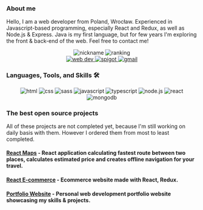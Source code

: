 ### About me

Hello, I am a web developer from Poland, Wrocław. Experienced in Javascript-based programming, especially React and Redux, as well as Node.js & Express. Java is my first language, but for few years I'm exploring the front & back-end of the web. Feel free to contact me!

<div align="center">
<img src="https://badges.peiyuan.ch/leetcode/adriankiezik/name" alt="nickname" />
<img src="https://badges.peiyuan.ch/leetcode/adriankiezik/ranking" alt="ranking" />
</div>

<div align="center">
<a href="https://adriankiezik.pl">
<img src="https://img.shields.io/badge/Web%20Dev%20projects-F7DF1E?style=for-the-badge&logo=JavaScript&logoColor=white" alt="web dev" />
</a>
<a href="https://github.com/adriankiezik?tab=repositories&q=Spigot&type=&language=&sort=">
<img src="https://img.shields.io/badge/Spigot%20projects-007396?style=for-the-badge&logo=Java&logoColor=white" alt="spigot" />
</a>
<a href="mailto:kiezikadrian@gmail.com">
<img src="https://img.shields.io/badge/Email%20me-EA4335?style=for-the-badge&logo=Gmail&logoColor=white" alt="gmail" />
</a>
</div>
  
### Languages, Tools, and Skills 🛠
<div align="center">
<img src="https://img.shields.io/badge/HTML-E34F26?style=for-the-badge&logo=html5&logoColor=white" alt="html" />
<img src="https://img.shields.io/badge/css-1572B6?style=for-the-badge&logo=css3&logoColor=white" alt="css" />
<img src="https://img.shields.io/badge/Sass-CC6699?style=for-the-badge&logo=Sass&logoColor=white" alt="sass" />
<img src="https://img.shields.io/badge/JavaScript-F7DF1E?style=for-the-badge&logo=javascript&logoColor=black" alt="javascript" />
<img src="https://img.shields.io/badge/TypeScript-3178C6?style=for-the-badge&logo=typescript&logoColor=white" alt="typescript" />
  <img src="https://img.shields.io/badge/node.js-339933?style=for-the-badge&logo=Node.js&logoColor=white" alt="node.js" />
<img src="https://img.shields.io/badge/React-61DAFB?style=for-the-badge&logo=react&logoColor=black" alt="react" />
<img src="https://img.shields.io/badge/MONGODB-47A248?style=for-the-badge&logo=MongoDB&logoColor=white" alt="mongodb" />
</div>

### The best open source projects
All of these projects are not completed yet, because I'm still working on daily basis with them. However I ordered them from most to least completed. 
#### <a href="https://github.com/adriankiezik/react-maps-frontend">React Maps</a> - React application calculating fastest route between two places, calculates estimated price and creates offline navigation for your travel.
#### <a href="https://github.com/adriankiezik/react-ecommerce">React E-commerce</a> - Ecommerce website made with React, Redux.
#### <a href="https://github.com/adriankiezik/adriankiezik.pl">Portfolio Website</a> - Personal web development portfolio website showcasing my skills & projects. 
